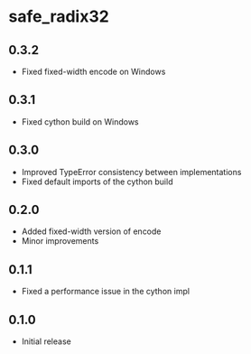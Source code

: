 # safe_radix32

## 0.3.2
- Fixed fixed-width encode on Windows

## 0.3.1
- Fixed cython build on Windows

## 0.3.0
- Improved TypeError consistency between implementations
- Fixed default imports of the cython build

## 0.2.0
- Added fixed-width version of encode
- Minor improvements

## 0.1.1
- Fixed a performance issue in the cython impl

## 0.1.0
- Initial release

